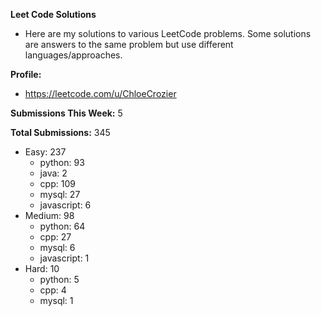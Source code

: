**Leet Code Solutions**

- Here are my solutions to various LeetCode problems. Some solutions are answers to the same problem but use different languages/approaches.

**Profile:**

- https://leetcode.com/u/ChloeCrozier

**Submissions This Week:** 5

**Total Submissions:** 345
- Easy: 237
  - python: 93
  - java: 2
  - cpp: 109
  - mysql: 27
  - javascript: 6
- Medium: 98
  - python: 64
  - cpp: 27
  - mysql: 6
  - javascript: 1
- Hard: 10
  - python: 5
  - cpp: 4
  - mysql: 1
